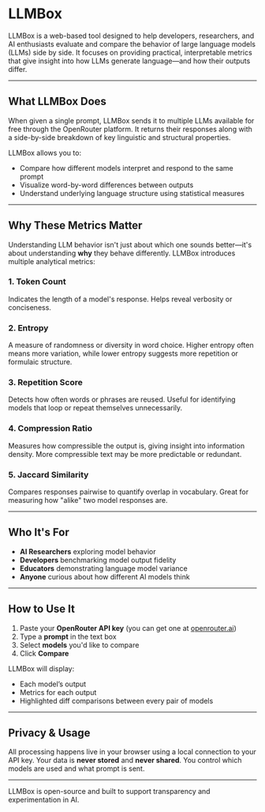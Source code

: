 # LLMBox

LLMBox is a web-based tool designed to help developers, researchers, and AI enthusiasts evaluate and compare the behavior of large language models (LLMs) side by side. It focuses on providing practical, interpretable metrics that give insight into how LLMs generate language—and how their outputs differ.

---

## What LLMBox Does

When given a single prompt, LLMBox sends it to multiple LLMs available for free through the OpenRouter platform. It returns their responses along with a side-by-side breakdown of key linguistic and structural properties.

LLMBox allows you to:

- Compare how different models interpret and respond to the same prompt
- Visualize word-by-word differences between outputs
- Understand underlying language structure using statistical measures

---

## Why These Metrics Matter

Understanding LLM behavior isn't just about which one sounds better—it's about understanding **why** they behave differently. LLMBox introduces multiple analytical metrics:

### 1. **Token Count**
   Indicates the length of a model's response. Helps reveal verbosity or conciseness.

### 2. **Entropy**
   A measure of randomness or diversity in word choice. Higher entropy often means more variation, while lower entropy suggests more repetition or formulaic structure.

### 3. **Repetition Score**
   Detects how often words or phrases are reused. Useful for identifying models that loop or repeat themselves unnecessarily.

### 4. **Compression Ratio**
   Measures how compressible the output is, giving insight into information density. More compressible text may be more predictable or redundant.

### 5. **Jaccard Similarity**
   Compares responses pairwise to quantify overlap in vocabulary. Great for measuring how "alike" two model responses are.

---

## Who It's For

- **AI Researchers** exploring model behavior
- **Developers** benchmarking model output fidelity
- **Educators** demonstrating language model variance
- **Anyone** curious about how different AI models think

---

## How to Use It

1. Paste your **OpenRouter API key** (you can get one at [openrouter.ai](https://openrouter.ai))
2. Type a **prompt** in the text box
3. Select **models** you'd like to compare
4. Click **Compare**

LLMBox will display:
- Each model’s output
- Metrics for each output
- Highlighted diff comparisons between every pair of models

---

## Privacy & Usage

All processing happens live in your browser using a local connection to your API key. Your data is **never stored** and **never shared**. You control which models are used and what prompt is sent.

---

LLMBox is open-source and built to support transparency and experimentation in AI.
